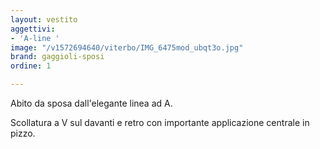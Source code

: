 ```yaml
---
layout: vestito
aggettivi:
- 'A-line '
image: "/v1572694640/viterbo/IMG_6475mod_ubqt3o.jpg"
brand: gaggioli-sposi
ordine: 1

---
```

Abito da sposa dall'elegante linea ad A.

Scollatura a V sul davanti e retro con importante applicazione centrale  in pizzo.